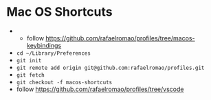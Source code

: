 # Mac OS Shortcuts

- - follow https://github.com/rafaelromao/profiles/tree/macos-keybindings
- `cd ~/Library/Preferences`
- `git init`
- `git remote add origin git@github.com:rafaelromao/profiles.git`
- `git fetch`
- `git checkout -f macos-shortcuts`
- follow https://github.com/rafaelromao/profiles/tree/vscode

